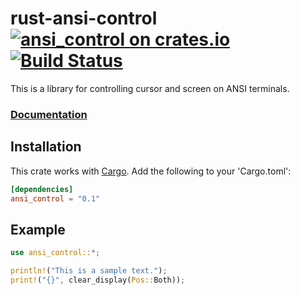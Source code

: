 # rust-ansi-control [![ansi_control on crates.io](http://meritbadge.herokuapp.com/ansi_control)](https://crates.io/crates/ansi_control) [![Build Status](https://travis-ci.org/halship/rust-ansi-control.svg?branch=master)](https://travis-ci.org/halship/rust-ansi-control)
This is a library for controlling cursor and screen on ANSI terminals.

### [Documentation](http://halship.github.io/rust-ansi-control/ansi_control/)

## Installation

This crate works with [Cargo](https://crates.io/). Add the following to your 'Cargo.toml':

```toml
[dependencies]
ansi_control = "0.1"
```


## Example

```rust
use ansi_control::*;

println!("This is a sample text.");
print!("{}", clear_display(Pos::Both));

```
